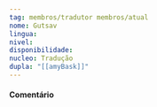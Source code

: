 ```yaml
---
tag: membros/tradutor membros/atual
nome: Gutsav
lingua: 
nivel: 
disponibilidade:
nucleo: Tradução
dupla: "[[amyBask]]"
---
```


#### Comentário
